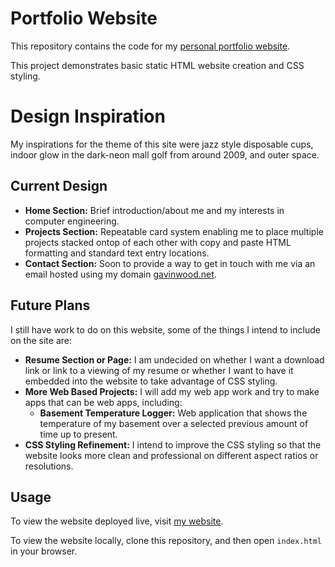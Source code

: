 # Portfolio Website

This repository contains the code for my [personal portfolio website](https://www.gavinwood.net).

This project demonstrates basic static HTML website creation and CSS styling.

# Design Inspiration

My inspirations for the theme of this site were jazz style disposable cups, indoor glow in the dark-neon mall golf from around 2009, and outer space. 

## Current Design

- **Home Section:** Brief introduction/about me and my interests in computer engineering.
- **Projects Section:** Repeatable card system enabling me to place multiple projects stacked ontop of each other with copy and paste HTML formatting and standard text entry locations.
- **Contact Section:** Soon to provide a way to get in touch with me via an email hosted using my domain [gavinwood.net](https://www.gavinwood.net).

## Future Plans

I still have work to do on this website, some of the things I intend to include on the site are:

- **Resume Section or Page:** I am undecided on whether I want a download link or link to a viewing of my resume or whether I want to have it embedded into the website to take advantage of CSS styling.
- **More Web Based Projects:** I will add my web app work and try to make apps that can be web apps, including:
    - **Basement Temperature Logger:** Web application that shows the temperature of my basement over a selected previous amount of time up to present.
- **CSS Styling Refinement:** I intend to improve the CSS styling so that the website looks more clean and professional on different aspect ratios or resolutions. 

## Usage

To view the website deployed live, visit [my website](https://www.gavinwood.net). 

To view the website locally, clone this repository, and then open `index.html` in your browser. 
